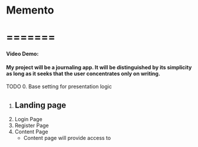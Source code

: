 # Memento 
# =======

#### Video Demo:  <URL HERE>
#### My project will be a journaling app. It will be distinguished by its simplicity as long as it seeks that the user concentrates only on writing.

TODO
0. Base setting for presentation logic   
1. Landing page
   - 
2. Login Page
3. Register Page  
4. Content Page
   - Content page will provide access to